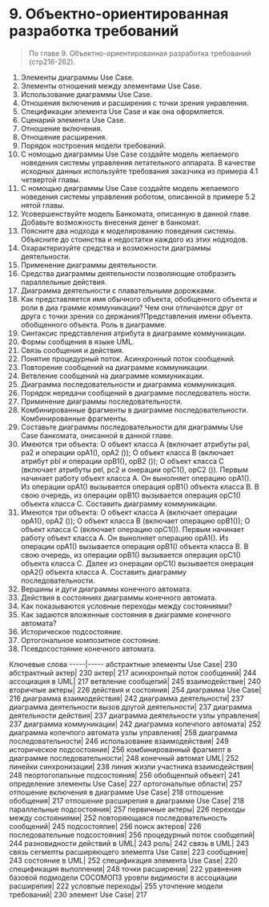# 9. Объектно-ориентированная разработка требований
> По главе 9. Объектно-ориентированная разработка требований (стр216-262).

1. Элементы диаграммы Use Case.
2. Элементы отношения между элементами Use Case.
3. Использование диаграммы Use Case.
4. Отношения включения и расширения с точки зрения унравления.
5. Спецификации элемента Use Case и как она оформляется. 
6. Сценарий элемента Use Case.
7. Отношение включения.
8. Отношение расширения.
9. Порядок ностроения модели требований.
10. С номощью диаграммы Use Case создайте модель желаемого новедения системы управления летательного аппарата. В качестве исходных данных используйте требования заказчика из примера 4.1 четвертой главы.
11. С номощью диаграммы Use Case создайте модель желаемого новедения системы управления роботом, описанной в примере 5.2 нятой главы.
12. Усовершенствуйте модель Банкомата, описанную в данной главе. Добавьте возможность внесения денег в банкомат.
13. Поясните два нодхода к моделированию поведения системы. Объясните до стоинства и недостатки каждого из этих нодходов.
14. Охарактеризуйте средства и возможности диаграммы деятельности.
15. Применение диаграммы деятельности.
16. Средства диаграммы деятельности позволяющие отобразить параллельные действия.
17. Диаграмма деятельности с плавательными дорожками.
18. Как представляется имя обычного объекта, обобщенного объекта и роли в диа грамме коммуникации? Чем они отличаются друг от друга с точки зрения со держания?Представления имени объекта. обобщенного объекта. Роль в диаграмме.
19. Синтаксис представления атрибута в диаграмме коммуникации.
20. Формы сообщения в языке UML.
21. Связь сообщения и действия.
22. Понятие процедурный поток. Асинхронный поток сообщений.
23. Повторение сообщений на диаграмме коммуникации.
24. Ветвление сообщений на диаграмме коммуникации.
25. Диаграмма последовательности и диаграмма коммуникация.
26. Порядок нередачи сообщений в диаграмме последователь ности.
27. Приминение диаграммы последовательности.
28. Комбинированные фрагменты в диаграмме последовательности. Комбинированные фрагменты.
29. Составьте диаграммы последовательности для диаграммы Use Case банкомата, онисанной в данной главе.
30. Имеются три объекта:
О объект класса А (включает атрибуты pal, pa2 и операции орА1(), орА2 ());
О объект класса В (включает атрибут pbl и операции орВ1(), орВ2 ());
О объект класса С (включает атрибуты pel, pc2 и онерации орС1(), орС2 ()).
Первым начинает работу объект класса А. Он вынолняет операцию орА1(). Из операции орА1() вызывается операция орВ1() объекта класса В. В свою очередь, из операции орВ1() вызывается операция орС1() объекта класса С. Составить диаграмму коммуникации.
31. Имеются три объекта:
О объект класса А (включает операции орА1(), орА2 ()); О объект класса В (включает операцию орВ1()); О объект класса С (включает операцию орС1()).
Первым начинает работу объект класса А. Он вынолняет операцию орА1(). Из операции орА1() вызывается операция орВ1() объекта класса В. В свою очередь, из операции орВ1() вызывается операция орС1() объекта класса С. Далее из онерации орС1() вызывается онерация орА2() объекта класса А. Составить диаграмму последовательности.
32. Вершины и дуги диаграммы конечного автомата.
33. Действия в состояниях диаграммы конечного автомата.
34. Как показываются условные переходы между состояниями?
35. Как задаются вложенные состояния в диаграмме конечного автомата?
36. Историческое подсостояние.
37. Ортогональное композитное состояние.
38. Псевдосостояние конечного автомата.

Ключевые слова
-----|-----
абстрактные элементы Use Case|							230
абстрактный	актер| 								230
актер| 											217
асинхронпый поток сообщений|							244
ассоциация 	в UML|								217
ветвление сообщепий|									245
взаимодействие|										240
вторичпые актеры|									226
действия	и состояния|								254
диаграмма	Use Case|									216
диаграмма	взаимодействия|								242
диаграмма	деятельности|								237
диаграмма	деятельности	вызов другой деятельности|			237
диаграмма	деятельности	действия|						237
диаграмма	деятельности	узлы управления|					237
диаграмма	коммуникации|								242
диаграмма	копечпого автомата|							252
диаграмма	копечпого автомата	узлы управления|				258
диаграмма	последовательности|							246
использование взаимодействия| 							249
историческое подсостояние| 								256
комбинированный фрагмепт	в диаграмме последовательности|  		248
конечный автомат UML|  								252
линейки синхронизации| 								238
линия жизпи участника взаимодействия| 						248
пеортогопальные подсостояния|  							256
обобщенпый объект|  									241
определение	элементы Use Case|  						227
ортогональпые области|  								257
отпошение	включения в диаграмме Use Case| 					218
отпошение	обобщения| 									217
отпошение	расширепия в диаграмме Use Case|  				218
параллельные подсостояния|  								257
первичные актеры|  									226
переходы между состояниями|  							252
повторяющаяся последовательность	сообщений|  			245
подсостояпие|  										256
поиск актеров|  										226
последовательные подсостояния|  							256
процедурный поток сообщепий|  							244
разновидности действий в UML|  							243
роль| 												242
связь 	в UML|										243
связь 	сегмепты расширяющего элемепта Use Case| 				223
сообщение| 											243
состояние 	в UML| 									252
спецификация	элемента Use Case| 						220
спецификация выполпения| 								248
точки расширения|  									222
уравнения базовой подмодели СОСОМОПЗ уровпи видимости в ассоциации  	расширепия|  									222
условпые переходы|  									255
уточпение модели требований| 							230
элемент Use Case|  									217

